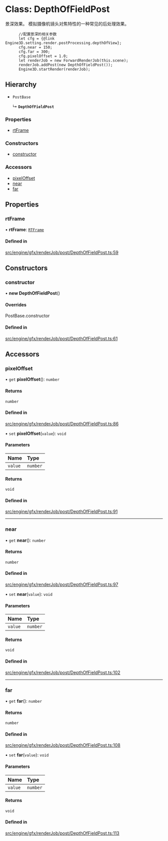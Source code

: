 # Class: DepthOfFieldPost

景深效果。
模拟摄像机镜头对焦特性的一种常见的后处理效果。
```
      //配置景深的相关参数
      let cfg = {@link Engine3D.setting.render.postProcessing.depthOfView};
      cfg.near = 150;
      cfg.far = 300;
      cfg.pixelOffset = 1.0;
      let renderJob = new ForwardRenderJob(this.scene);
      renderJob.addPost(new DepthOfFieldPost());
      Engine3D.startRender(renderJob);
```

## Hierarchy

- `PostBase`

  ↳ **`DepthOfFieldPost`**


### Properties

- [rtFrame](DepthOfFieldPost.md#rtframe)

### Constructors

- [constructor](DepthOfFieldPost.md#constructor)

### Accessors

- [pixelOffset](DepthOfFieldPost.md#pixeloffset)
- [near](DepthOfFieldPost.md#near)
- [far](DepthOfFieldPost.md#far)

## Properties

### rtFrame

• **rtFrame**: [`RTFrame`](RTFrame.md)

#### Defined in

[src/engine/gfx/renderJob/post/DepthOfFieldPost.ts:59](https://github.com/Orillusion/orillusion/blob/main/src/engine/gfx/renderJob/post/DepthOfFieldPost.ts#L59)

## Constructors

### constructor

• **new DepthOfFieldPost**()

#### Overrides

PostBase.constructor

#### Defined in

[src/engine/gfx/renderJob/post/DepthOfFieldPost.ts:61](https://github.com/Orillusion/orillusion/blob/main/src/engine/gfx/renderJob/post/DepthOfFieldPost.ts#L61)

## Accessors

### pixelOffset

• `get` **pixelOffset**(): `number`

#### Returns

`number`

#### Defined in

[src/engine/gfx/renderJob/post/DepthOfFieldPost.ts:86](https://github.com/Orillusion/orillusion/blob/main/src/engine/gfx/renderJob/post/DepthOfFieldPost.ts#L86)

• `set` **pixelOffset**(`value`): `void`

#### Parameters

| Name | Type |
| :------ | :------ |
| `value` | `number` |

#### Returns

`void`

#### Defined in

[src/engine/gfx/renderJob/post/DepthOfFieldPost.ts:91](https://github.com/Orillusion/orillusion/blob/main/src/engine/gfx/renderJob/post/DepthOfFieldPost.ts#L91)

___

### near

• `get` **near**(): `number`

#### Returns

`number`

#### Defined in

[src/engine/gfx/renderJob/post/DepthOfFieldPost.ts:97](https://github.com/Orillusion/orillusion/blob/main/src/engine/gfx/renderJob/post/DepthOfFieldPost.ts#L97)

• `set` **near**(`value`): `void`

#### Parameters

| Name | Type |
| :------ | :------ |
| `value` | `number` |

#### Returns

`void`

#### Defined in

[src/engine/gfx/renderJob/post/DepthOfFieldPost.ts:102](https://github.com/Orillusion/orillusion/blob/main/src/engine/gfx/renderJob/post/DepthOfFieldPost.ts#L102)

___

### far

• `get` **far**(): `number`

#### Returns

`number`

#### Defined in

[src/engine/gfx/renderJob/post/DepthOfFieldPost.ts:108](https://github.com/Orillusion/orillusion/blob/main/src/engine/gfx/renderJob/post/DepthOfFieldPost.ts#L108)

• `set` **far**(`value`): `void`

#### Parameters

| Name | Type |
| :------ | :------ |
| `value` | `number` |

#### Returns

`void`

#### Defined in

[src/engine/gfx/renderJob/post/DepthOfFieldPost.ts:113](https://github.com/Orillusion/orillusion/blob/main/src/engine/gfx/renderJob/post/DepthOfFieldPost.ts#L113)
